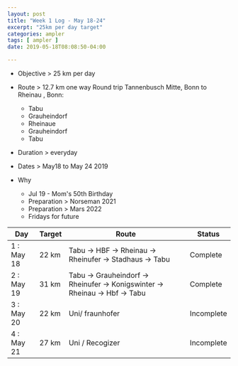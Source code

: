 ```yaml
---
layout: post
title: "Week 1 Log - May 18-24"
excerpt: "25km per day target"
categories: ampler
tags: [ ampler ]
date: 2019-05-18T08:08:50-04:00

---
```


* Objective > 25 km per day

* Route > 12.7 km one way
  Round trip  Tannenbusch Mitte, Bonn to Rheinau , Bonn:
  * Tabu
  * Grauheindorf
  * Rheinaue
  * Grauheindorf
  * Tabu

* Duration > everyday

* Dates > May18 to May 24 2019

* Why
  * Jul 19 - Mom's 50th Birthday
  * Preparation > Norseman 2021  
  * Preparation > Mars 2022
  * Fridays for future


| Day | Target | Route | Status |
|-------|-------|-------|-------|
| 1 : May 18 | 22 km | Tabu -> HBF -> Rheinau -> Rheinufer -> Stadhaus -> Tabu | Complete |
| 2 : May 19 | 31 km | Tabu -> Grauheindorf  -> Rheinufer -> Konigswinter -> Rheinau -> Hbf -> Tabu | Complete |
| 3 : May 20 | 22 km |Uni/ fraunhofer| Incomplete|
| 4 : May 21 | 27 km |Uni / Recogizer| Incomplete|
